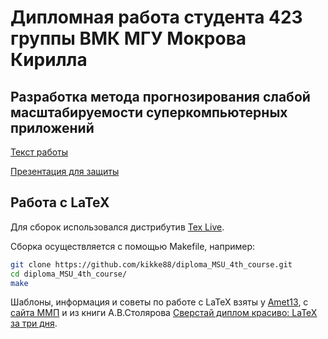 # Дипломная работа студента 423 группы ВМК МГУ Мокрова Кирилла
## Разработка метода прогнозирования слабой масштабируемости суперкомпьютерных приложений

[Текст работы](main.pdf)

[Презентация для защиты](presentation_main.pdf)

## Работа с LaTeX

Для сборок использовался дистрибутив [Tex Live](https://www.tug.org/texlive/).

Сборка осуществляется с помощью Makefile, например:
```bash
git clone https://github.com/kikke88/diploma_MSU_4th_course.git
cd diploma_MSU_4th_course/
make
```

Шаблоны, информация и советы по работе с LaTeX взяты у [Amet13](https://github.com/Amet13/bachelor-diploma), с [сайта ММП](http://www.machinelearning.ru/wiki/index.php?title=%D0%9C%D0%9C%D0%9F) и из книги А.В.Столярова [Сверстай диплом красиво: LaTeX за три дня](http://www.stolyarov.info/books/latex3days).

